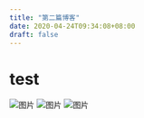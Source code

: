 ```yaml
---
title: "第二篇博客"
date: 2020-04-24T09:34:08+08:00
draft: false
---
```


# test


![图片](/images/mi.png)
![图片](/images/mi1.png)
![图片](/images/news.png)

